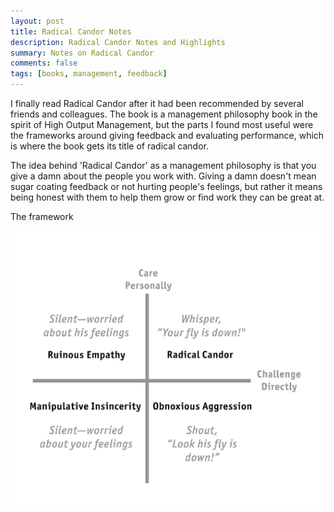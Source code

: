 ```yaml
---
layout: post
title: Radical Candor Notes
description: Radical Candor Notes and Highlights
summary: Notes on Radical Candor
comments: false
tags: [books, management, feedback]
---
```


I finally read Radical Candor after it had been recommended by several friends and colleagues. The book is a management philosophy book in the spirit of High Output Management, but the parts I found most useful were the frameworks around giving feedback and evaluating performance, which is where the book gets its title of radical candor.

The idea behind 'Radical Candor' as a management philosophy is that you give a damn about the people you work with. Giving a damn doesn't mean sugar coating feedback or not hurting people's feelings, but rather it means being honest with them to help them grow or find work they can be great at.

The framework

![Radical Candor](/assets/images/radical-candor-framework.png)
